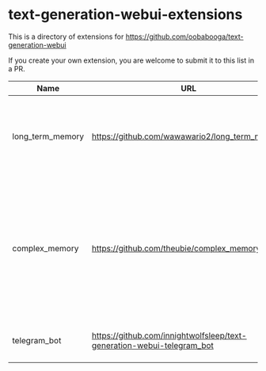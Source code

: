 # text-generation-webui-extensions

This is a directory of extensions for https://github.com/oobabooga/text-generation-webui

If you create your own extension, you are welcome to submit it to this list in a PR.

| Name       | URL                                                              | Description                                                                                                                                          |
| ---------- | ---------------------------------------------------------------- | ------------------------------------------------------------------------------------------------------------------------------------------------ |
| long_term_memory | https://github.com/wawawario2/long_term_memory | A sophisticated extension that creates a long term memory for bots in chat mode. |
| complex_memory | https://github.com/theubie/complex_memory | A KoboldAI-like memory extension. You create memories that are injected into the context of the conversation, for prompting based on keywords. |
| telegram_bot | https://github.com/innightwolfsleep/text-generation-webui-telegram_bot | Provides a cai-chat like telegram bot interface. |
